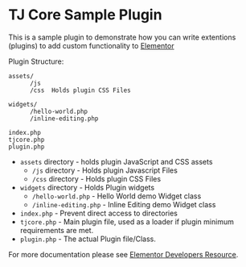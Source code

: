 # TJ Core Sample Plugin

This is a sample plugin to demonstrate how you can write extentions (plugins) to add custom functionality to [Elementor](https://github.com/pojome/elementor/)

Plugin Structure:

```
assets/
      /js
      /css  Holds plugin CSS Files

widgets/
      /hello-world.php
      /inline-editing.php

index.php
tjcore.php
plugin.php
```

- `assets` directory - holds plugin JavaScript and CSS assets
  - `/js` directory - Holds plugin Javascript Files
  - `/css` directory - Holds plugin CSS Files
- `widgets` directory - Holds Plugin widgets
  - `/hello-world.php` - Hello World demo Widget class
  - `/inline-editing.php` - Inline Editing demo Widget class
- `index.php` - Prevent direct access to directories
- `tjcore.php` - Main plugin file, used as a loader if plugin minimum requirements are met.
- `plugin.php` - The actual Plugin file/Class.

For more documentation please see [Elementor Developers Resource](https://developers.elementor.com/creating-an-extension-for-elementor/).
